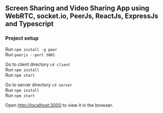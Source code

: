 ## Screen Sharing and Video Sharing App using WebRTC, socket.io, PeerJs, ReactJs, ExpressJs and Typescript

### Project setup

Run `npm install -g peer`<br />
Run `peerjs --port 3001`<br />

Go to client directory `cd client`<br />
Run `npm install`<br />
Run `npm start`<br />

Go to server directory `cd server`<br />
Run `npm install`<br />
Run `npm start`<br />

Open [http://localhost:3000](http://localhost:3000) to view it in the browser.
